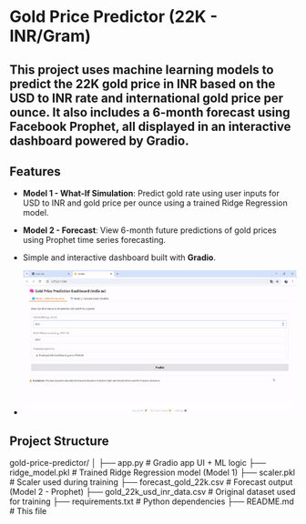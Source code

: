 # Gold Price Predictor (22K - INR/Gram)

This project uses machine learning models to predict the 22K gold price in INR based on the USD to INR rate and international gold price per ounce. 
It also includes a 6-month forecast using Facebook Prophet, all displayed in an interactive dashboard powered by Gradio.
---

## Features

-  **Model 1 - What-If Simulation**: 
  Predict gold rate using user inputs for USD to INR and gold price per ounce using a trained Ridge Regression model.

-  **Model 2 - Forecast**: 
  View 6-month future predictions of gold prices using Prophet time series forecasting.

- Simple and interactive dashboard built with **Gradio**.
- ![Demo Preview](demo.gif)
## Project Structure

gold-price-predictor/ │ ├── app.py # Gradio app UI + ML logic ├── ridge_model.pkl # Trained Ridge Regression model (Model 1) ├── scaler.pkl # Scaler used during training ├── forecast_gold_22k.csv # Forecast output (Model 2 - Prophet) ├── gold_22k_usd_inr_data.csv # Original dataset used for training ├── requirements.txt # Python dependencies ├── README.md # This file
